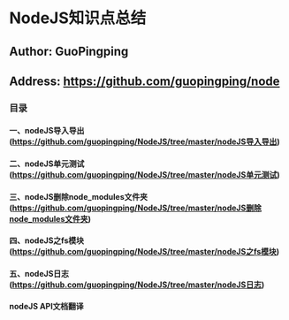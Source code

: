 NodeJS知识点总结
=================
Author: GuoPingping
-----------------------
Address: https://github.com/guopingping/node
---------------------------------------------
### 目录
#### 一、nodeJS导入导出 (https://github.com/guopingping/NodeJS/tree/master/nodeJS导入导出)
#### 二、nodeJS单元测试 (https://github.com/guopingping/NodeJS/tree/master/nodeJS单元测试)
#### 三、nodeJS删除node_modules文件夹 (https://github.com/guopingping/NodeJS/tree/master/nodeJS删除node_modules文件夹)
#### 四、nodeJS之fs模块 (https://github.com/guopingping/NodeJS/tree/master/nodeJS之fs模块)
#### 五、nodeJS日志 (https://github.com/guopingping/NodeJS/tree/master/nodeJS日志)

#### nodeJS API文档翻译